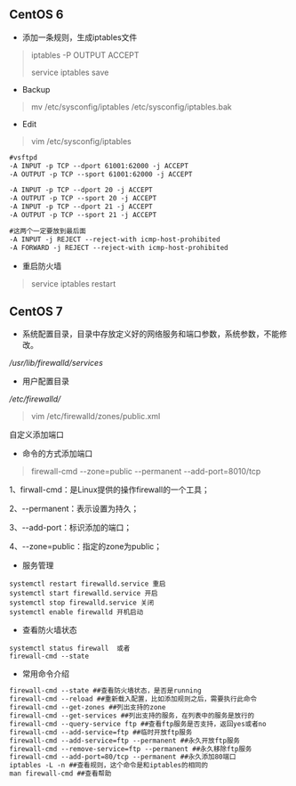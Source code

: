 ## CentOS 6

* 添加一条规则，生成iptables文件

> iptables -P OUTPUT ACCEPT
>
> service iptables save

* Backup

> mv /etc/sysconfig/iptables /etc/sysconfig/iptables.bak

* Edit

> vim /etc/sysconfig/iptables

```markdown
#vsftpd
-A INPUT -p TCP --dport 61001:62000 -j ACCEPT
-A OUTPUT -p TCP --sport 61001:62000 -j ACCEPT

-A INPUT -p TCP --dport 20 -j ACCEPT
-A OUTPUT -p TCP --sport 20 -j ACCEPT
-A INPUT -p TCP --dport 21 -j ACCEPT
-A OUTPUT -p TCP --sport 21 -j ACCEPT

#这两个一定要放到最后面
-A INPUT -j REJECT --reject-with icmp-host-prohibited
-A FORWARD -j REJECT --reject-with icmp-host-prohibited
```

* 重启防火墙

> service iptables restart

## CentOS 7

* 系统配置目录，目录中存放定义好的网络服务和端口参数，系统参数，不能修改。

_/usr/lib/firewalld/services_

* 用户配置目录

_/etc/firewalld/_

> vim /etc/firewalld/zones/public.xml

自定义添加端口

* 命令的方式添加端口

> firewall-cmd --zone=public --permanent --add-port=8010/tcp

1、firwall-cmd：是Linux提供的操作firewall的一个工具；

2、--permanent：表示设置为持久；

3、--add-port：标识添加的端口；

4、--zone=public：指定的zone为public；

* 服务管理

```
systemctl restart firewalld.service 重启
systemctl start firewalld.service 开启
systemctl stop firewalld.service 关闭
systemctl enable firewalld 开机启动
```

* 查看防火墙状态

```
systemctl status firewall  或者
firewall-cmd --state
```

* 常用命令介绍

```markdown
firewall-cmd --state ##查看防火墙状态，是否是running
firewall-cmd --reload ##重新载入配置，比如添加规则之后，需要执行此命令
firewall-cmd --get-zones ##列出支持的zone
firewall-cmd --get-services ##列出支持的服务，在列表中的服务是放行的
firewall-cmd --query-service ftp ##查看ftp服务是否支持，返回yes或者no
firewall-cmd --add-service=ftp ##临时开放ftp服务
firewall-cmd --add-service=ftp --permanent ##永久开放ftp服务
firewall-cmd --remove-service=ftp --permanent ##永久移除ftp服务
firewall-cmd --add-port=80/tcp --permanent ##永久添加80端口
iptables -L -n ##查看规则，这个命令是和iptables的相同的
man firewall-cmd ##查看帮助
```



